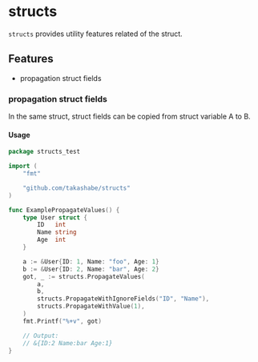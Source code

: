 # structs

`structs` provides utility features related of the struct.

## Features

- propagation struct fields

### propagation struct fields

In the same struct, struct fields can be copied from struct variable A to B.

#### Usage

```go
package structs_test

import (
	"fmt"

	"github.com/takashabe/structs"
)

func ExamplePropagateValues() {
	type User struct {
		ID   int
		Name string
		Age  int
	}

	a := &User{ID: 1, Name: "foo", Age: 1}
	b := &User{ID: 2, Name: "bar", Age: 2}
	got, _ := structs.PropagateValues(
		a,
		b,
		structs.PropagateWithIgnoreFields("ID", "Name"),
		structs.PropagateWithValue(1),
	)
	fmt.Printf("%+v", got)

	// Output:
	// &{ID:2 Name:bar Age:1}
}
```


